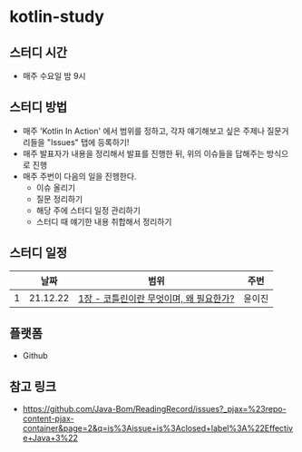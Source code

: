 # kotlin-study

## 스터디 시간
- 매주 수요일 밤 9시

## 스터디 방법
- 매주 'Kotlin In Action' 에서 범위를 정하고, 각자 얘기해보고 싶은 주제나 질문거리들을 "Issues" 탭에 등록하기!
- 매주 발표자가 내용을 정리해서 발표를 진행한 뒤, 위의 이슈들을 답해주는 방식으로 진행
- 매주 주번이 다음의 일을 진헹한다.
  - 이슈 올리기
  - 질문 정리하기
  - 해당 주에 스터디 일정 관리하기
  - 스터디 때 얘기한 내용 취합해서  정리하기

## 스터디 일정

||날짜|범위|주번|
|-|-|-|-|
|1|21.12.22|[1장 - 코틀린이란 무엇이며, 왜 필요한가?](chapter1.md)|윤이진|

## 플랫폼
- Github

## 참고 링크
- https://github.com/Java-Bom/ReadingRecord/issues?_pjax=%23repo-content-pjax-container&page=2&q=is%3Aissue+is%3Aclosed+label%3A%22Effective+Java+3%22
